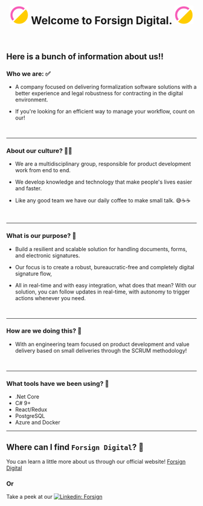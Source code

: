 <h1 align="center"><img src="https://github.com/forsign-digital/a-member/blob/main/ForSign-Logotipo_Aurora%20Icone%20Colorido.svg" width="50"> Welcome to Forsign Digital. <img src="https://github.com/forsign-digital/a-member/blob/main/ForSign-Logotipo_Aurora%20Icone%20Colorido.svg" width="50"> </h1>

<br/>

## Here is a bunch of information about us‼️


 ### Who we are: ✅

* A company focused on delivering formalization software solutions with a better experience and legal robustness for contracting in the digital environment.

* If you're looking for an efficient way to manage your workflow, count on our!
<br/>

----

 ### About our culture? ✌🏾

 * We are a multidisciplinary group, responsible for product development work from end to end.
 
 * We develop knowledge and technology that make people's lives easier and faster.
 
 * Like any good team we have our daily coffee to make small talk. 😅☕☕
<br/>

----

 ### What is our purpose? 🎯

* Build a resilient and scalable solution for handling documents, forms, and electronic signatures.

* Our focus is to create a robust, bureaucratic-free and completely digital signature flow,

* All in real-time and with easy integration, what does that mean? With our solution, you can follow updates in real-time, with autonomy to trigger actions whenever you need.
<br/>

----

 ### How are we doing this? 🔑

* With an engineering team focused on product development and value delivery based on small deliveries through the SCRUM methodology!
<br/>

----

 ### What tools have we been using? 🔨

* .Net Core
* C# 9+
* React/Redux
* PostgreSQL
* Azure and Docker

----

 ## Where can I find `Forsign Digital`? 🔎

You can learn a little more about us through our official website! [Forsign Digital](https://www.forsign.digital/)

### Or

Take a peek at our [![Linkedin: Forsign](https://img.shields.io/badge/-Linkedin-blue?style=flat-square&logo=Linkedin&logoColor=white&link=https://www.linkedin.com/company/formalizar-e-signature/mycompany/)](https://www.linkedin.com/company/formalizar-e-signature/mycompany/)



